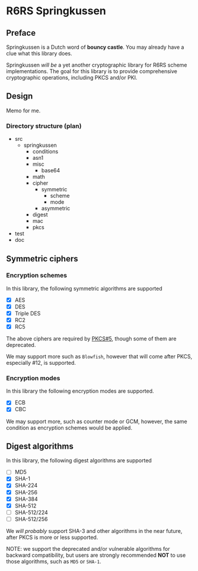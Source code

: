 R6RS Springkussen
=================

Preface
-------

Springkussen is a Dutch word of __bouncy castle__. You may already have a
clue what this library does.

Springkussen _will be_ a yet another cryptographic library for R6RS scheme
implementations. The goal for this library is to provide comprehensive 
cryptographic operations, including PKCS and/or PKI.


Design
------

Memo for me.

### Directory structure (plan)

- src
  - springkussen
    - conditions
	- asn1
	- misc
	  - base64
	- math
    - cipher
	  - symmetric
	    - scheme
	    - mode
	  - asymmetric
	- digest
	- mac
	- pkcs
- test
- doc


Symmetric ciphers
-----------------

### Encryption schemes

In this library, the following symmetric algorithms are supported

- [x] AES
- [x] DES
- [x] Triple DES
- [x] RC2
- [x] RC5

The above ciphers are required by
[PKCS#5](https://datatracker.ietf.org/doc/html/rfc8018), though
some of them are deprecated.

We may support more such as `Blowfish`, however that will come
after PKCS, especially #12, is supported.

### Encryption modes

In this library the following encryption modes are supported.

- [x] ECB
- [x] CBC

We may support more, such as counter mode or GCM, however,
the same condition as encryption schemes  would be applied.


Digest algorithms
-----------------

In this library, the following digest algorithms are supported

- [ ] MD5
- [x] SHA-1
- [x] SHA-224
- [x] SHA-256
- [x] SHA-384
- [x] SHA-512
- [ ] SHA-512/224
- [ ] SHA-512/256

We *will probably* support SHA-3 and other algorithms in the near
future, after PKCS is more or less supported.

NOTE: we support the deprecated and/or vulnerable algorithms for
backward compatibility, but users are strongly recommended **NOT**
to use those algorithms, such as `MD5` or `SHA-1`.

